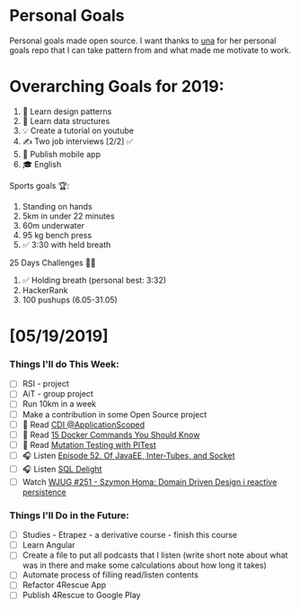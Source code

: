 Personal Goals
==============

Personal goals made open source. I want thanks to [una](https://github.com/una/personal-goals) for her personal goals repo that I can take pattern from and what made me motivate to work. 


# Overarching Goals for 2019:
1. 💚 Learn design patterns
2. 💙 Learn data structures
3. 💡 Create a tutorial on youtube
4. ✍️ Two job interviews [2/2] ✅
5. 📱 Publish mobile app
6. 🎓 English

Sports goals 🏆:
1. Standing on hands
2. 5km in under 22 minutes
3. 60m underwater
4. 95 kg bench press
5. ✅ 3:30 with held breath

25 Days Challenges 💪💪
1. ✅ Holding breath (personal best: 3:32)
2. HackerRank
3. 100 pushups (6.05-31.05)

# [05/19/2019]

### Things I'll do This Week:

- [ ] RSI - project
- [ ] AiT - group project
- [ ] Run 10km in a week
- [ ] Make a contribution in some Open Source project
- [ ] 📗 Read [CDI @ApplicationScoped](http://tomee.apache.org/examples-trunk/cdi-application-scope/)
- [ ] 📗 Read [15 Docker Commands You Should Know](https://towardsdatascience.com/15-docker-commands-you-should-know-970ea5203421)
- [ ] 📗 Read [Mutation Testing with PITest](https://www.baeldung.com/java-mutation-testing-with-pitest)
- [ ] 🎧 Listen [Episode 52. Of JavaEE, Inter-Tubes, and Socket](https://www.javapubhouse.com/2015/07/episode-52-of-javaee-inter-tubes-and.html)
- [ ] 🎧 Listen [SQL Delight](http://talkingkotlin.com/sql-delight/)
- [ ] Watch [WJUG #251 - Szymon Homa: Domain Driven Design i reactive persistence](https://youtu.be/ImQqcCklNFc)

### Things I'll Do in the Future:

- [ ] Studies - Etrapez - a derivative course - finish this course
- [ ] Learn Angular
- [ ] Create a file to put all podcasts that I listen (write short note about what was in there and make some calculations about how long it takes)
- [ ] Automate process of filling read/listen contents
- [ ] Refactor 4Rescue App
- [ ] Publish 4Rescue to Google Play
